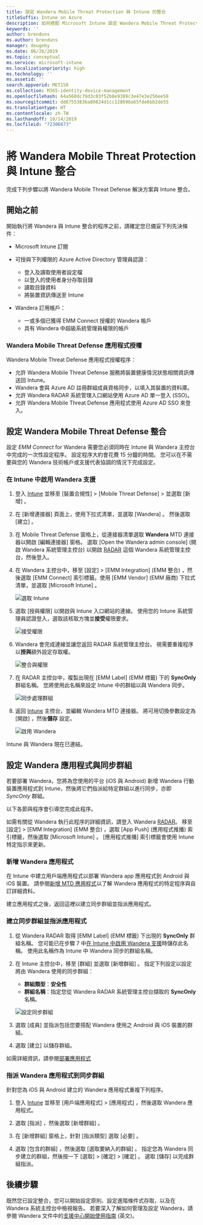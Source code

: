 ```yaml
---
title: 設定 Wandera Mobile Threat Protection 與 Intune 的整合
titleSuffix: Intune on Azure
description: 如何搭配 Microsoft Intune 設定 Wandera Mobile Threat Protection 解決方案來控制行動裝置對公司資源的存取。
keywords: ''
author: brenduns
ms.author: brenduns
manager: dougeby
ms.date: 06/26/2019
ms.topic: conceptual
ms.service: microsoft-intune
ms.localizationpriority: high
ms.technology: ''
ms.assetid: ''
search.appverid: MET150
ms.collection: M365-identity-device-management
ms.openlocfilehash: 64a560dc79d3c03f52b8e9389c3e47e3e256ee58
ms.sourcegitcommit: dd6755383ba89824d1cc128698a65fde6bb2de55
ms.translationtype: HT
ms.contentlocale: zh-TW
ms.lasthandoff: 10/14/2019
ms.locfileid: "72306673"
---
```

# <a name="integrate-wandera-mobile-threat-protection-with-intune"></a>將 Wandera Mobile Threat Protection 與 Intune 整合  

完成下列步驟以將 Wandera Mobile Threat Defense 解決方案與 Intune 整合。  

## <a name="before-you-begin"></a>開始之前  

開始執行將 Wandera 與 Intune 整合的程序之前，請確定您已備妥下列先決條件：
- Microsoft Intune 訂閱  
- 可授與下列權限的 Azure Active Directory 管理員認證：  
  - 登入及讀取使用者設定檔  
  - 以登入的使用者身分存取目錄  
  - 讀取目錄資料  
  - 將裝置資訊傳送至 Intune  

- Wandera 訂用帳戶：
  - 一或多個已獲得 EMM Connect 授權的 Wandera 帳戶  
  - 具有 Wandera 中超級系統管理員權限的帳戶  
 
### <a name="wandera-mobile-threat-defense-app-authorization"></a>Wandera Mobile Threat Defense 應用程式授權  

Wandera Mobile Threat Defense 應用程式授權程序：  
- 允許 Wandera Mobile Threat Defense 服務將裝置健康情況狀態相關資訊傳送回 Intune。  
- Wandera 會與 Azure AD 註冊群組成員資格同步，以填入其裝置的資料庫。  
- 允許 Wandera RADAR 系統管理入口網站使用 Azure AD 單一登入 (SSO)。  
- 允許 Wandera Mobile Threat Defense 應用程式使用 Azure AD SSO 來登入。  


## <a name="set-up-wandera-mobile-threat-defense-integration"></a>設定 Wandera Mobile Threat Defense 整合  
設定 *EMM Connect* for Wandera 需要您必須同時在 Intune 與 Wandera 主控台中完成的一次性設定程序。 設定程序大約會花費 15 分鐘的時間。 您可以在不需要與您的 Wandera 技術帳戶或支援代表協調的情況下完成設定。  

### <a name="enable-support-for-wandera-in-intune"></a>在 Intune 中啟用 Wandera 支援
1. 登入 [Intune](https://go.microsoft.com/fwlink/?linkid=2090973) 並移至 [裝置合規性]   > [Mobile Threat Defense]  > 並選取 [新增]  。

2. 在 [新增連接器]  頁面上，使用下拉式清單，並選取 [Wandera]  。 然後選取 [建立]  。  

3. 在 Mobile Threat Defense 窗格上，從連接器清單選取 **Wandera** MTD 連接器以開啟 [編輯連接器]  窗格。 選取 [Open the Wandera admin console] \(開啟 Wandera 系統管理主控台\)  以開啟 [RADAR](https://radar.wandera.com/login) 這個 Wandera 系統管理主控台，然後登入。 

4. 在 Wandera 主控台中，移至 [設定]   > [EMM Integration] \(EMM 整合\)  ，然後選取 [EMM Connect]  索引標籤。使用 [EMM Vendor] \(EMM 廠商\)  下拉式清單，並選取 [Microsoft Intune]  。

   ![選取 Intune](./media/wandera-mtd-connector-integration/set-up-intune-in-radar.png)

5. 選取 [授與權限]  以開啟與 Intune 入口網站的連線。 使用您的 Intune 系統管理員認證登入，選取該核取方塊並**接受**權限要求。  

   ![接受權限](./media/wandera-mtd-connector-integration/permissions.png) 

6. Wandera 會完成連線並讓您返回 RADAR 系統管理主控台。 視需要重複程序以**授與**額外設定存取權。  

   ![整合與權限](./media/wandera-mtd-connector-integration/integrations-and-permissions.png) 

7. 在 RADAR 主控台中，複製出現在 [EMM Label] \(EMM 標籤\)  下的 **SyncOnly** 群組名稱。 您將使用此名稱來設定 Intune 中的群組以與 Wandera 同步。

   ![同步處理群組](./media/wandera-mtd-connector-integration/sync-group-name.png) 

8. 返回 [Intune](https://go.microsoft.com/fwlink/?linkid=2090973) 主控台，並編輯 Wandera MTD 連接器。 將可用切換參數設定為 [開啟]  ，然後**儲存** 設定。  

   ![啟用 Wandera](./media/wandera-mtd-connector-integration/enable-wandera.png) 

Intune 與 Wandera 現在已連結。  

## <a name="configure-the-wandera-applications-and-synchronization-group"></a>設定 Wandera 應用程式與同步群組  
若要部署 Wandera，您將為您使用的平台 (iOS 與 Android) 新增 Wandera 行動裝置應用程式到 Intune，然後將它們指派給特定群組以進行同步，亦即 *SyncOnly* 群組。 

以下各節與程序會引導您完成此程序。

如需有關從 Wandera 執行此程序的詳細資訊，請登入 Wandera [RADAR](https://radar.wandera.com/login)。 移至 [設定]   > [EMM Integration] \(EMM 整合\)  ，選取 [App Push] \(應用程式推播\)  索引標籤，然後選取 [Microsoft Intune]  。 [應用程式推播] 索引標籤會使用 Intune 特定指示來更新。  

### <a name="add-the-wandera-apps"></a>新增 Wandera 應用程式  
在 Intune 中建立用戶端應用程式以部署 Wandera app 應用程式到 Android 與 iOS 裝置。 請參閱[新增 MTD 應用程式](mtd-apps-ios-app-configuration-policy-add-assign.md)以了解 Wandera 應用程式的特定程序與自訂詳細資料。  

建立應用程式之後，返回這裡以建立同步群組並指派應用程式。  


### <a name="create-the-synchronization-group-and-assign-the-apps"></a>建立同步群組並指派應用程式

1. 從 Wandera RADAR 取得 [EMM Label] \(EMM 標籤\)  下出現的 **SyncOnly** 群組名稱。 您可能已在步驟 7 中[在 Intune 中啟用 Wandera 支援](#enable-support-for-wandera-in-intune)時儲存此名稱。 使用此名稱作為 Intune 中 Wandera 同步的群組名稱。  

2. 在 Intune 主控台中，移至 [群組]  並選取 [新增群組]  。 指定下列設定以設定將由 Wandera 使用的同步群組：
   - **群組類型**：**安全性**
   - **群組名稱**：指定您從 Wandera RADAR 系統管理主控台擷取的 **SyncOnly** 名稱。

   ![設定同步群組](./media/wandera-mtd-connector-integration/configure-sync-group.png)

3. 選取 [成員]  並指派包括您要搭配 Wandera 使用之 Android 與 iOS 裝置的群組。

4. 選取 [建立]  以儲存群組。

如需詳細資訊，請參閱[部署應用程式](../apps/apps-deploy.md)

### <a name="assign-the-wandera-apps-to-the-synchronization-group"></a>指派 Wandera 應用程式到同步群組  
針對您為 iOS 與 Android 建立的 Wandera 應用程式重複下列程序。

1. 登入 [Intune](https://go.microsoft.com/fwlink/?linkid=2090973) 並移至 [用戶端應用程式]   > [應用程式]  ，然後選取 Wandera 應用程式。  

2. 選取 [指派]  ，然後選取 [新增群組]  。  

3. 在 [新增群組]  窗格上，針對 [指派類型]  選取 [必要]  。

4. 選取 [包含的群組]  ，然後選取 [選取要納入的群組]  。 指定您為 Wandera 同步建立的群組，然後按一下 [選取]   > [確定]   > [確定]  。 選取 [儲存]  以完成群組指派。  
 

## <a name="next-steps"></a>後續步驟  
既然您已設定整合，您可以開始設定原則、設定進階條件式存取，以及在 Wandera 系統主控台中檢視報告。 若要深入了解如何管理及設定 Wandera，請參閱 Wandera 文件中的[支援中心開始使用指南](https://radar.wandera.com/?return_to=https://wandera.force.com/Customer/s/getting-started) \(英文\)。  
 